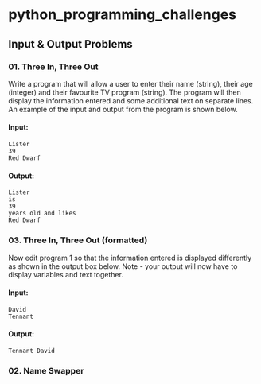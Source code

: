 # python_programming_challenges
## Input & Output Problems
### 01. Three In, Three Out
Write a program that will allow a user to enter their name (string), their age (integer) and their favourite TV program (string). The program will then display the information entered and some additional text on separate lines.
An example of the input and output from the program is shown below.

#### Input:
```
Lister
39
Red Dwarf
```

#### Output:
```
Lister
is
39
years old and likes
Red Dwarf
```

### 03. Three In, Three Out (formatted)
Now edit program 1 so that the information entered is displayed differently as shown in the output box below. Note - your output will now have to display variables and text together.

#### Input:
```
David
Tennant
```

#### Output:
```
Tennant David
```


### 02. Name Swapper